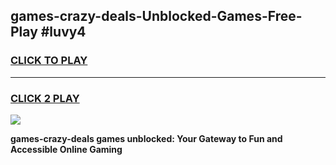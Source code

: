 
## games-crazy-deals-Unblocked-Games-Free-Play #luvy4
<h3>
<a href="https://us.freeplayer.one?title=games-crazy-deals&ref=9M">CLICK TO PLAY</a></h3>
<hr>

<h3>
<a href="https://us.freeplayer.one?title=games-crazy-deals&ref=9M">CLICK 2 PLAY</a>
  
</h3>

<a href="https://us.freeplayer.one?title=games-crazy-deals&ref=9M"><img src="https://clearcache.store/games.png"></a>


**games-crazy-deals games unblocked: Your Gateway to Fun and Accessible Online Gaming**
